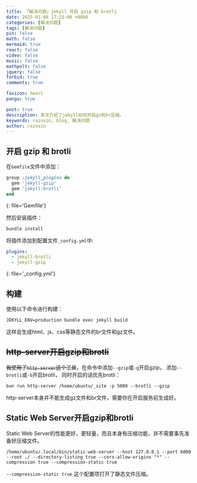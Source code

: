 ```yaml
---
title: 「解决问题」jekyll 开启 gzip 和 brotli
date: 2025-01-08 17:23:00 +0800
categories: [解决问题]
tags: [解决问题]
pin: false
math: false
mermaid: true
react: false
video: false
music: false
mathpolt: false
jquery: false
forbid: true
comments: true

favicon: heart
pangu: true

post: true
description: 本文介绍了jekyll如何开启gz和br压缩。
keywords: rainsin, blog, 解决问题
author: rainsin
---
```


## 开启 gzip 和 brotli

在`Gemfile`文件中添加：

```ruby
group :jekyll_plugins do
  gem 'jekyll-gzip'
  gem 'jekyll-brotli'
end
```
{: file='Gemfile'}

然后安装插件：

```shell
bundle install
```

将插件添加到配置文件`_config.yml`中:

```yaml
plugins:
  - jekyll-brotli
  - jekyll-gzip
```
{: file='_config.yml'}

## 构建

使用以下命令进行构建：

```shell
JEKYLL_ENV=production bundle exec jekyll build
```

这样会生成html、js、css等静态文件的br文件和gz文件。

## <del>http-server开启gzip和brotli</del>

<del>我使用了`http-server`这个工具</del>，在命令中添加`--gzip`或`-g`开启gzip， 添加`--brotli`或`-b`开启brotli， 同时开启的话优先brotli：

```shell
bun run http-server /home/ubuntu/_site -p 5000 --brotli --gzip
```

http-server本身并不能生成gz文件和br文件，需要你在开启服务前生成好。

## Static Web Server开启gzip和brotli

Static Web Server的性能更好，更轻量，而且本身有压缩功能，并不需要事先准备好压缩文件。

```shell
/home/ubuntu/.local/bin/static-web-server --host 127.0.0.1 --port 6000 --root ./ --directory-listing true --cors-allow-origins "*" --compression true --compression-static true
```

`--compression-static true` 这个配置项打开了静态文件压缩。